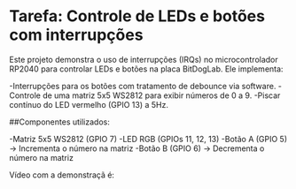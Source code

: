 # Tarefa: Controle de LEDs e botões com interrupções

Este projeto demonstra o uso de interrupções (IRQs) no microcontrolador RP2040 para controlar LEDs e botões na placa BitDogLab. Ele implementa:

-Interrupções para os botões com tratamento de debounce via software.
-Controle de uma matriz 5x5 WS2812 para exibir números de 0 a 9.
-Piscar contínuo do LED vermelho (GPIO 13) a 5Hz.

##Componentes utilizados:

-Matriz 5x5 WS2812 (GPIO 7)
-LED RGB (GPIOs 11, 12, 13)
-Botão A (GPIO 5) → Incrementa o número na matriz
-Botão B (GPIO 6) → Decrementa o número na matriz

Vídeo com a demonstraçã é:
